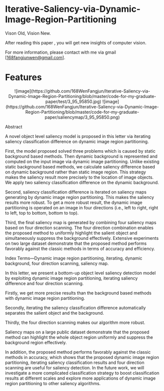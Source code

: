 # Iterative-Saliency-via-Dynamic-Image-Region-Partitioning


Vison Old, Vision New. 

After reading this paper , you will get new insights of computer vision. 

For more information, please contact with me via gmail [168fangjunwen@gmail.com].


# Features
<div style="text-align:center;">
![image](https://github.com/168WenFangjun/Iterative-Saliency-via-Dynamic-Image-Region-Partitioning/blob/master/code-for-my-graduate-paper/test/3_95_95850.jpg)
![image](https://github.com/168WenFangjun/Iterative-Saliency-via-Dynamic-Image-Region-Partitioning/blob/master/code-for-my-graduate-paper/saliencymap/3_95_95850.png)

 </div>
 
Abstract

A  novel  object  level  saliency  model  is  proposed  in  this letter  via  iterating  saliency  classification  difference  on  dynamic  image region  partitioning.  

First,  the  model  proposed  solved  three  problems which  is  caused  by  static  background  based  methods.  Then  dynamic background  is  represented  and  computed  on  the  input  image  via dynamic  image  partitioning.  Unlike  existing  static  background  based methods,  we  calculate  saliency  difference  based  on  dynamic background  rather  than  static  image  region.  This  strategy  makes  the saliency  result  more  precisely  to  the  location  of  image  objects.  We apply  two  saliency  classification  difference  on  the  dynamic background.  

Second,  saliency  classification  difference  is  iterated  on saliency  maps  generating  by  dynamic  image  region  partitioning.  This makes  the  saliency  results  more  robust.  To  get  a  more  robust  result, the  dynamic  image  partitioning  is  operated  on  an  image  in  four directions  (i.e.,  left  to  right,  right  to  left,  top  to  bottom,  bottom  to  top). 

Third,  the  final  saliency  map  is  generated  by  combining  four  saliency maps  based  on  four  direction  scanning.  The  four  direction combination  enables  the  proposed  method  to  uniformly  highlight  the salient  object  and  simultaneously  suppress  the  background  effectively. Extensive  experiments  on  two  large  dataset  demonstrate  that  the proposed  method  performs  favorably  against  the  classic  methods  in terms of  accuracy  and efficiency. 

Index  Terms—Dynamic  image  region  partitioning,  iterating, dynamic  background,  four  direction  scanning,  saliency  map. 

In  this  letter,  we  present  a  bottom-up  object  level  saliency detection  model  by  exploiting  dynamic  image  region  partitioning, iterating  saliency  difference  and  four  direction  scanning. 

Firstly,  we get  more  precise  results  than  the  background  based  methods  with dynamic  image  region  partitioning.  

Secondly,  iterating  the  saliency classification  difference  automatically  separates  the  salient  object and  the  background.  

Thirdly,  the  four  direction  scanning  makes  our algorithm  more  robust.  

Saliency  maps  on  a  large  public  dataset demonstrate  that  the  proposed  method  can  highlight  the  whole object  region  uniformly  and  suppress  the  background  region effectively.  

In  addition,  the  proposed  method  performs  favorably against  the  classic  methods  in  accuracy,  which  shows  that  the proposed  dynamic  image  region  partitioning,  iterating  saliency classification  results  and  four  direction  scanning  are  useful  for saliency  detection.  In  the  future  work,  we  will  investigate  a  more complicated  classification  strategy  to  boost  classification  results  at different  scales  and  explore  more  applications  of  dynamic  image region  partitioning  to  other  saliency  algorithms. 








